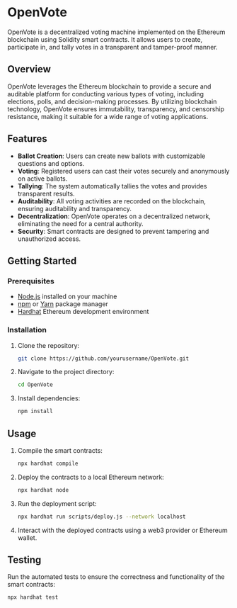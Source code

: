 # OpenVote

OpenVote is a decentralized voting machine implemented on the Ethereum blockchain using Solidity smart contracts. It allows users to create, participate in, and tally votes in a transparent and tamper-proof manner.

## Overview

OpenVote leverages the Ethereum blockchain to provide a secure and auditable platform for conducting various types of voting, including elections, polls, and decision-making processes. By utilizing blockchain technology, OpenVote ensures immutability, transparency, and censorship resistance, making it suitable for a wide range of voting applications.

## Features

- **Ballot Creation**: Users can create new ballots with customizable questions and options.
- **Voting**: Registered users can cast their votes securely and anonymously on active ballots.
- **Tallying**: The system automatically tallies the votes and provides transparent results.
- **Auditability**: All voting activities are recorded on the blockchain, ensuring auditability and transparency.
- **Decentralization**: OpenVote operates on a decentralized network, eliminating the need for a central authority.
- **Security**: Smart contracts are designed to prevent tampering and unauthorized access.

## Getting Started

### Prerequisites

- [Node.js](https://nodejs.org/) installed on your machine
- [npm](https://www.npmjs.com/) or [Yarn](https://yarnpkg.com/) package manager
- [Hardhat](https://hardhat.org/) Ethereum development environment

### Installation

1. Clone the repository:

   ```bash
   git clone https://github.com/yourusername/OpenVote.git
   ```

2. Navigate to the project directory:
   ```bash
   cd OpenVote
   ```
3. Install dependencies:
   ```bash
   npm install
   ```

## Usage

1. Compile the smart contracts:

   ```bash
   npx hardhat compile
   ```

2. Deploy the contracts to a local Ethereum network:

   ```bash
   npx hardhat node
   ```

3. Run the deployment script:

   ```bash
   npx hardhat run scripts/deploy.js --network localhost
   ```

4. Interact with the deployed contracts using a web3 provider or Ethereum wallet.

## Testing

Run the automated tests to ensure the correctness and functionality of the smart contracts:

```bash
npx hardhat test
```
